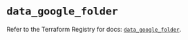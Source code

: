 # `data_google_folder`

Refer to the Terraform Registry for docs: [`data_google_folder`](https://registry.terraform.io/providers/hashicorp/google/6.7.0/docs/data-sources/folder).

